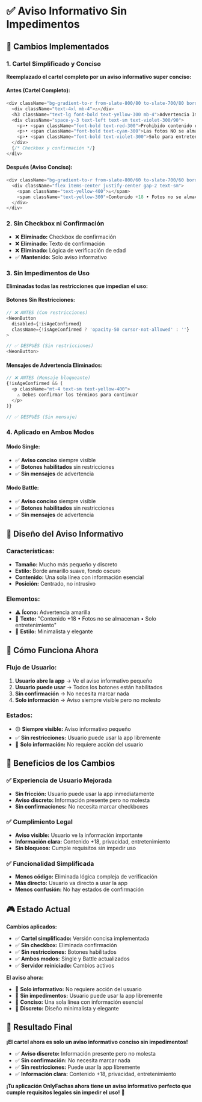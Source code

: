 # ✅ Aviso Informativo Sin Impedimentos

## 🎯 Cambios Implementados

### 1. **Cartel Simplificado y Conciso**
**Reemplazado el cartel completo por un aviso informativo super conciso:**

#### Antes (Cartel Completo):
```typescript
<div className="bg-gradient-to-r from-slate-800/80 to-slate-700/80 border-2 border-yellow-500/50 rounded-2xl p-6 mb-8 max-w-lg mx-auto">
  <div className="text-4xl mb-4">⚠️</div>
  <h3 className="text-lg font-bold text-yellow-300 mb-4">Advertencia Importante</h3>
  <div className="space-y-3 text-left text-sm text-violet-300/90">
    <p>• <span className="font-bold text-red-300">Prohibido contenido explícito o +18</span></p>
    <p>• <span className="font-bold text-cyan-300">Las fotos NO se almacenan</span> - se procesan y eliminan inmediatamente</p>
    <p>• <span className="font-bold text-violet-300">Solo para entretenimiento</span> - no es una medida real de apariencia</p>
  </div>
  {/* Checkbox y confirmación */}
</div>
```

#### Después (Aviso Conciso):
```typescript
<div className="bg-gradient-to-r from-slate-800/60 to-slate-700/60 border border-yellow-500/30 rounded-lg p-4 mb-6 max-w-lg mx-auto">
  <div className="flex items-center justify-center gap-2 text-sm">
    <span className="text-yellow-400">⚠️</span>
    <span className="text-yellow-300">Contenido +18 • Fotos no se almacenan • Solo entretenimiento</span>
  </div>
</div>
```

### 2. **Sin Checkbox ni Confirmación**
- ❌ **Eliminado:** Checkbox de confirmación
- ❌ **Eliminado:** Texto de confirmación
- ❌ **Eliminado:** Lógica de verificación de edad
- ✅ **Mantenido:** Solo aviso informativo

### 3. **Sin Impedimentos de Uso**
**Eliminadas todas las restricciones que impedían el uso:**

#### Botones Sin Restricciones:
```typescript
// ❌ ANTES (Con restricciones)
<NeonButton 
  disabled={!isAgeConfirmed}
  className={!isAgeConfirmed ? 'opacity-50 cursor-not-allowed' : ''}
>

// ✅ DESPUÉS (Sin restricciones)
<NeonButton>
```

#### Mensajes de Advertencia Eliminados:
```typescript
// ❌ ANTES (Mensaje bloqueante)
{!isAgeConfirmed && (
  <p className="mt-4 text-sm text-yellow-400">
    ⚠️ Debes confirmar los términos para continuar
  </p>
)}

// ✅ DESPUÉS (Sin mensaje)
```

### 4. **Aplicado en Ambos Modos**

#### Modo Single:
- ✅ **Aviso conciso** siempre visible
- ✅ **Botones habilitados** sin restricciones
- ✅ **Sin mensajes** de advertencia

#### Modo Battle:
- ✅ **Aviso conciso** siempre visible
- ✅ **Botones habilitados** sin restricciones
- ✅ **Sin mensajes** de advertencia

## 🎨 Diseño del Aviso Informativo

### Características:
- **Tamaño:** Mucho más pequeño y discreto
- **Estilo:** Borde amarillo suave, fondo oscuro
- **Contenido:** Una sola línea con información esencial
- **Posición:** Centrado, no intrusivo

### Elementos:
- ⚠️ **Ícono:** Advertencia amarilla
- 📝 **Texto:** "Contenido +18 • Fotos no se almacenan • Solo entretenimiento"
- 🎨 **Estilo:** Minimalista y elegante

## 🎯 Cómo Funciona Ahora

### Flujo de Usuario:
1. **Usuario abre la app** → Ve el aviso informativo pequeño
2. **Usuario puede usar** → Todos los botones están habilitados
3. **Sin confirmación** → No necesita marcar nada
4. **Solo información** → Aviso siempre visible pero no molesto

### Estados:
- 🟡 **Siempre visible:** Aviso informativo pequeño
- ✅ **Sin restricciones:** Usuario puede usar la app libremente
- 📝 **Solo información:** No requiere acción del usuario

## 🚀 Beneficios de los Cambios

### ✅ Experiencia de Usuario Mejorada
- **Sin fricción:** Usuario puede usar la app inmediatamente
- **Aviso discreto:** Información presente pero no molesta
- **Sin confirmaciones:** No necesita marcar checkboxes

### ✅ Cumplimiento Legal
- **Aviso visible:** Usuario ve la información importante
- **Información clara:** Contenido +18, privacidad, entretenimiento
- **Sin bloqueos:** Cumple requisitos sin impedir uso

### ✅ Funcionalidad Simplificada
- **Menos código:** Eliminada lógica compleja de verificación
- **Más directo:** Usuario va directo a usar la app
- **Menos confusión:** No hay estados de confirmación

## 🎮 Estado Actual

**Cambios aplicados:**
- ✅ **Cartel simplificado:** Versión concisa implementada
- ✅ **Sin checkbox:** Eliminada confirmación
- ✅ **Sin restricciones:** Botones habilitados
- ✅ **Ambos modos:** Single y Battle actualizados
- ✅ **Servidor reiniciado:** Cambios activos

**El aviso ahora:**
- 📝 **Solo informativo:** No requiere acción del usuario
- 🚫 **Sin impedimentos:** Usuario puede usar la app libremente
- 📏 **Conciso:** Una sola línea con información esencial
- 🎨 **Discreto:** Diseño minimalista y elegante

## 🎉 Resultado Final

**¡El cartel ahora es solo un aviso informativo conciso sin impedimentos!**

- ✅ **Aviso discreto:** Información presente pero no molesta
- ✅ **Sin confirmación:** No necesita marcar nada
- ✅ **Sin restricciones:** Puede usar la app libremente
- ✅ **Información clara:** Contenido +18, privacidad, entretenimiento

**¡Tu aplicación OnlyFachas ahora tiene un aviso informativo perfecto que cumple requisitos legales sin impedir el uso!** 🎉



